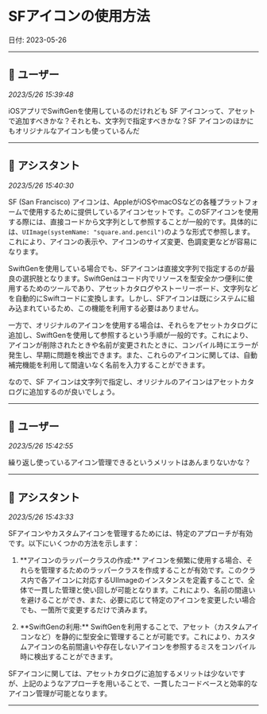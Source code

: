 # SFアイコンの使用方法

日付: 2023-05-26

---

## 👤 ユーザー
*2023/5/26 15:39:48*

iOSアプリでSwiftGenを使用しているのだけれども SF アイコンって、アセットで追加すべきかな？それとも、文字列で指定すべきかな？SF アイコンのほかにもオリジナルなアイコンも使っているんだ

---

## 🤖 アシスタント
*2023/5/26 15:40:30*

SF (San Francisco) アイコンは、AppleがiOSやmacOSなどの各種プラットフォームで使用するために提供しているアイコンセットです。このSFアイコンを使用する際には、直接コードから文字列として参照することが一般的です。具体的には、`UIImage(systemName: "square.and.pencil")`のような形式で参照します。これにより、アイコンの表示や、アイコンのサイズ変更、色調変更などが容易になります。

SwiftGenを使用している場合でも、SFアイコンは直接文字列で指定するのが最良の選択肢となります。SwiftGenはコード内でリソースを型安全かつ便利に使用するためのツールであり、アセットカタログやストーリーボード、文字列などを自動的にSwiftコードに変換します。しかし、SFアイコンは既にシステムに組み込まれているため、この機能を利用する必要はありません。

一方で、オリジナルのアイコンを使用する場合は、それらをアセットカタログに追加し、SwiftGenを使用して参照するという手順が一般的です。これにより、アイコンが削除されたときや名前が変更されたときに、コンパイル時にエラーが発生し、早期に問題を検出できます。また、これらのアイコンに関しては、自動補完機能を利用して間違いなく名前を入力することができます。

なので、SF アイコンは文字列で指定し、オリジナルのアイコンはアセットカタログに追加するのが良いでしょう。

---

## 👤 ユーザー
*2023/5/26 15:42:55*

繰り返し使っているアイコン管理できるというメリットはあんまりないかな？

---

## 🤖 アシスタント
*2023/5/26 15:43:33*

SFアイコンやカスタムアイコンを管理するためには、特定のアプローチが有効です。以下にいくつかの方法を示します：

1. \*\*アイコンのラッパークラスの作成:\*\* アイコンを頻繁に使用する場合、それらを管理するためのラッパークラスを作成することが有効です。このクラス内で各アイコンに対応するUIImageのインスタンスを定義することで、全体で一貫した管理と使い回しが可能となります。これにより、名前の間違いを避けることができ、また、必要に応じて特定のアイコンを変更したい場合でも、一箇所で変更するだけで済みます。

2. \*\*SwiftGenの利用:\*\* SwiftGenを利用することで、アセット（カスタムアイコンなど）を静的に型安全に管理することが可能です。これにより、カスタムアイコンの名前間違いや存在しないアイコンを参照するミスをコンパイル時に検出することができます。

SFアイコンに関しては、アセットカタログに追加するメリットは少ないですが、上記のようなアプローチを用いることで、一貫したコードベースと効率的なアイコン管理が可能となります。

---
